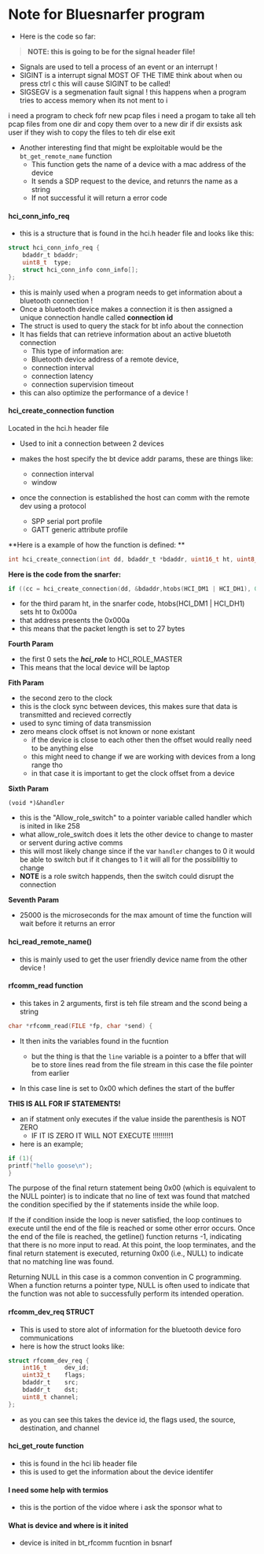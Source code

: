 # Note for Bluesnarfer program
- Here is the code so far: 
> **NOTE: this is going to be for the signal header file!** 
- Signals are used to tell a process of an event or an interrupt ! 
- SIGINT is a interrupt signal MOST OF THE TIME think about when ou press ctrl c this will cause SIGINT to be called! 
- SIGSEGV is a segmenation fault signal ! this happens when a program tries to access memory when 
its not ment to
i 

i need a program to check fofr new pcap files
i need a progam to take all teh pcap files from one dir
and copy them over to a new dir
if dir exsists ask user if they wish to copy the files to teh dir 
else exit 


- Another interesting find that might be exploitable would be the `bt_get_remote_name` function 
    - This function gets the name of a device with a mac address of the device 
    - It sends a SDP request to the device, and retunrs the name as a string 
    - If not successful it will return a error code 


#### hci_conn_info_req 

- this is a structure that is found in the hci.h header file and looks like this: 
```c
struct hci_conn_info_req {
	bdaddr_t bdaddr;
	uint8_t  type;
	struct hci_conn_info conn_info[];
};
```
- this is mainly used when a program needs to get information about a bluetooth connection !
- Once a bluetooth device makes a connection it is then assigned a unique connection handle called 
**connection id** 
- The struct is used to query the stack for bt info about the connection 
- It has fields that can retrieve information about an active bluetoth connection
    - This type of information are:
    - Bluetooth device address of a remote device, 
    - connection interval
    - connection latency 
    - connection supervision timeout
- this can also optimize the performance of a device !

#### hci_create_connection function

Located in the hci.h header file 
- Used to init a connection between 2 devices
- makes the host specify the bt device addr params, these are things like: 
    - connection interval
    - window 

- once the connection is established the host can comm with the remote dev using a protocol
    - SPP serial port profile 
    - GATT generic attribute profile

**Here is a example of how the function is defined: ** 
```c 
int hci_create_connection(int dd, bdaddr_t *bdaddr, uint16_t ht, uint8_t hci_role, uint16_t clock_offset, uint8_t allow_role_switch);

```

**Here is the code from the snarfer:** 
```c
if ((cc = hci_create_connection(dd, &bdaddr,htobs(HCI_DM1 | HCI_DH1), 0, 0,(void *)&handler, 25000)) < 0)
```

- for the third param ht, in the snarfer code, htobs(HCI_DM1 | HCI_DH1) sets ht to 0x000a
- that address presents the 0x000a 
- this means that the packet length is set to 27 bytes 

**Fourth Param** 

- the first 0 sets the ***hci_role*** to HCI_ROLE_MASTER
- This means that the local device will be laptop 

**Fith Param**

- the second zero to the clock 
- this is the clock sync between devices, this makes sure that data is transmitted and recieved correctly
- used to sync timing of data transmission
- zero means clock offset is not known or none existant
    - if the device is close to each other then the offset would really need to be anything else 
    - this might need to change if we are working with devices from a long range tho
    - in that case it is important to get the clock offset from a device 

**Sixth Param** 

`(void *)&handler`

- this is the "Allow_role_switch" to a pointer variable called handler which is inited in like 258
- what allow_role_switch does it lets the other device to change to master or servent during active comms 
- this will most likely change since if the var `handler`  changes to 0 it would be able to switch 
but if it changes to 1 it will all for the possibliltiy to change 
- **NOTE** is a role switch happends, then the switch could disrupt the connection 

**Seventh Param** 

- 25000 is the microseconds for the max amount of time the function will wait before it returns an error 


#### hci_read_remote_name()

- this is mainly used to get the user friendly device name from the other device !

#### rfcomm_read function 

- this takes in 2 arguments, first is teh file stream and the scond being a string 
```c
char *rfcomm_read(FILE *fp, char *send) {
```

- It then inits the variables found in the fucntion
    - but the thing is that the `line` variable is a pointer to a bffer that will be 
    to store lines read from the file stream in this case the file pointer from earlier

- In this case line is set to 0x00 which defines the start of the buffer

**THIS IS ALL FOR IF STATEMENTS!** 

- an if statment only executes if the value inside the parenthesis is NOT ZERO 
    - IF IT IS ZERO IT WILL NOT EXECUTE !!!!!!!!!1
- here is an example; 

```c
if (1){
printf("hello goose\n");
}
```
The purpose of the final return statement being 0x00 (which is equivalent to the NULL pointer) is to 
indicate that no line of text was found that matched the condition specified by the if 
statements inside the while loop.

If the if condition inside the loop is never satisfied, the loop continues to execute until the end of 
the file is reached or some other error occurs. Once the end of the file is reached, the getline() 
function returns -1, indicating that there is no more input to read. At this point, the loop terminates, 
and the final return statement is executed, returning 0x00 (i.e., NULL) to indicate that no matching line was found.

Returning NULL in this case is a common convention in C programming. When a function returns a pointer 
type, NULL is often used to indicate that the function was not able to successfully perform its intended operation.

#### rfcomm_dev_req STRUCT 

- This is used to store alot of information for the bluetooth device foro communications 
- here is how the struct looks like: 

```c 
struct rfcomm_dev_req {
	int16_t		dev_id;
	uint32_t	flags;
	bdaddr_t	src;
	bdaddr_t	dst;
	uint8_t	channel;
};
```
- as you can see this takes the device id, the flags used, the source, destination, and channel

#### hci_get_route function 

- this is found in the hci lib header file 
- this is used to get the information about the device identifer 


#### I need some help with termios 
- this is the portion of the vidoe where i ask the sponsor what to 





#### What is device and where is it inited 
- device is inited in bt_rfcomm fucntion in bsnarf




















